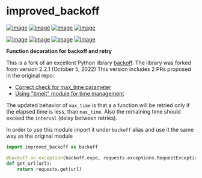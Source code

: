 improved\_backoff
=================

[![image](https://img.shields.io/badge/python-3.7-blue.svg)](https://www.python.org/downloads/release/python-370)
[![image](https://img.shields.io/badge/python-3.8-blue.svg)](https://www.python.org/downloads/release/python-380)
[![image](https://img.shields.io/badge/python-3.9-blue.svg)](https://www.python.org/downloads/release/python-390)
[![image](https://img.shields.io/badge/python-3.10-blue.svg)](https://www.python.org/downloads/release/python-3100)

[![image](https://github.com/Kirusi/improved_backoff/workflows/tests/badge.svg)](https://github.com/Kirusi/improved_backoff/actions/workflows/tests.yml)
[![image](https://kirusi.github.io/improved_backoff/coverage.svg)](https://github.com/Kirusi/improved_backoff/actions/workflows/coverage.yml)
[![image](https://img.shields.io/pypi/v/improved_backoff.svg)](https://pypi.python.org/pypi/improved_backoff)
[![image](https://img.shields.io/github/license/kirusi/improved_backoff)](https://github.com/kirusi/improved_backoff/blob/master/LICENSE)

**Function decoration for backoff and retry**

This is a fork of an excellent Python library
[backoff](https://github.com/litl/backoff). The library was forked from
version 2.2.1 (October 5, 2022) This version includes 2 PRs proposed in
the original repo:

-   [Correct check for max\_time
    parameter](https://github.com/litl/backoff/pull/130)
-   [Using \"timeit\" module for time
    management](https://github.com/litl/backoff/pull/185)

The updated behavior of `max_time` is that a a function will be retried only if the elapsed time is less,
than `max_time`. Also the remaining time should exceed the `interval` (delay between retries).

In order to use this module import it under `backoff` alias and use it
the same way as the original module

```python
import improved_backoff as backoff

@backoff.on_exception(backoff.expo, requests.exceptions.RequestException)
def get_url(url):
    return requests.get(url)
```
